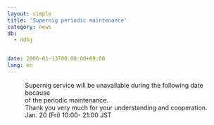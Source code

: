 ```yaml
---
layout: simple
title: 'Supernig periodic maintenance'
category: news
db:
  - ddbj


date: 2006-01-13T00:00:00+09:00
lang: en
---
```


<dd>Supernig service will be unavailable during the following date because<br> of the periodic maintenance.<br> Thank you very much for your understanding and cooperation.
<dd>Jan. 20 (Fri) 10:00- 21:00 JST</dd>
</dd>
